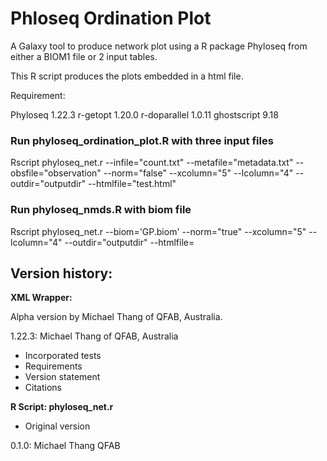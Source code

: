 # Phloseq Ordination Plot

A Galaxy tool to produce network plot using a R package Phyloseq from either a BIOM1 file or 2 input tables.

This R script produces the plots embedded in a html file.

Requirement:

Phyloseq 1.22.3
r-getopt 1.20.0
r-doparallel 1.0.11
ghostscript 9.18


### Run phyloseq_ordination_plot.R with three input files
Rscript phyloseq_net.r --infile="count.txt" --metafile="metadata.txt" --obsfile="observation" --norm="false" --xcolumn="5" --lcolumn="4" --outdir="outputdir" --htmlfile="test.html"


### Run phyloseq_nmds.R with biom file
Rscript phyloseq_net.r --biom='GP.biom' --norm="true" --xcolumn="5" --lcolumn="4" --outdir="outputdir" --htmlfile=

## Version history:

**XML Wrapper:**

Alpha version by Michael Thang of QFAB, Australia.

1.22.3: Michael Thang of QFAB, Australia

* Incorporated tests
* Requirements
* Version statement
* Citations


**R Script: phyloseq_net.r**

* Original version

0.1.0: Michael Thang QFAB

